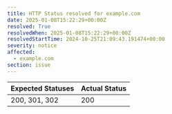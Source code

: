 ```yaml
---
title: HTTP Status resolved for example.com
date: 2025-01-08T15:22:29+00:00Z
resolved: True
resolvedWhen: 2025-01-08T15:22:29+00:00Z
resolvedStartTime: 2024-10-25T21:09:43.191474+00:00
severity: notice
affected:
  - example.com
section: issue
---
```


| Expected Statuses | Actual Status  |
|-------------------|----------------|
| 200, 301, 302 | 200 |
